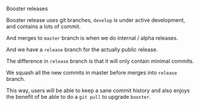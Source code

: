 Booster releases

Booster release uses git branches, `develop` is under active development, and contains a lots of commit.

And merges to `master` branch is when we do internal / alpha releases.

And we have a `release` branch for the actually public release.

The difference in `release` branch is that it will only contain minimal commits.

We squash all the new commits in master before merges into `release` branch.

This way, users will be able to keep a sane commit history and also enjoys
the benefit of be able to do a `git pull` to upgrade `booster`.
